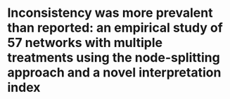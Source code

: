 # Inconsistency was more prevalent than reported: an empirical study of 57 networks with multiple treatments using the node-splitting approach and a novel interpretation index
